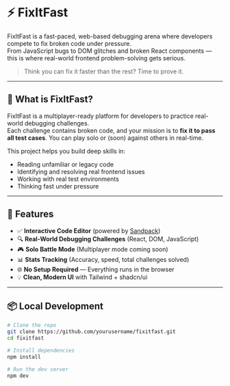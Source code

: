 # ⚡ FixItFast

FixItFast is a fast-paced, web-based debugging arena where developers compete to fix broken code under pressure.  
From JavaScript bugs to DOM glitches and broken React components — this is where real-world frontend problem-solving gets serious.

> Think you can fix it faster than the rest? Time to prove it.

---

## 🎯 What is FixItFast?

FixItFast is a multiplayer-ready platform for developers to practice real-world debugging challenges.  
Each challenge contains broken code, and your mission is to **fix it to pass all test cases**. You can play solo or (soon) against others in real-time.

This project helps you build deep skills in:

- Reading unfamiliar or legacy code
- Identifying and resolving real frontend issues
- Working with real test environments
- Thinking fast under pressure

---

## 🧩 Features

- ✅ **Interactive Code Editor** (powered by [Sandpack](https://sandpack.codesandbox.io/))
- 🔍 **Real-World Debugging Challenges** (React, DOM, JavaScript)
- 🎮 **Solo Battle Mode** (Multiplayer mode coming soon)
- 📊 **Stats Tracking** (Accuracy, speed, total challenges solved)
- 🌐 **No Setup Required** — Everything runs in the browser
- 💡 **Clean, Modern UI** with Tailwind + shadcn/ui

---

## 📦 Local Development

```bash
# Clone the repo
git clone https://github.com/yourusername/fixitfast.git
cd fixitfast

# Install dependencies
npm install

# Run the dev server
npm dev
```
